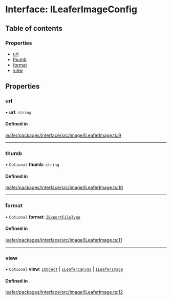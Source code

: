 # Interface: ILeaferImageConfig

## Table of contents

### Properties

- [url](ILeaferImageConfig.md#url)
- [thumb](ILeaferImageConfig.md#thumb)
- [format](ILeaferImageConfig.md#format)
- [view](ILeaferImageConfig.md#view)

## Properties

### url

• **url**: `string`

#### Defined in

[leafer/packages/interface/src/image/ILeaferImage.ts:9](https://github.com/leaferjs/leafer/blob/8d161c2/packages/interface/src/image/ILeaferImage.ts#L9)

___

### thumb

• `Optional` **thumb**: `string`

#### Defined in

[leafer/packages/interface/src/image/ILeaferImage.ts:10](https://github.com/leaferjs/leafer/blob/8d161c2/packages/interface/src/image/ILeaferImage.ts#L10)

___

### format

• `Optional` **format**: [`IExportFileType`](../modules.md#iexportfiletype)

#### Defined in

[leafer/packages/interface/src/image/ILeaferImage.ts:11](https://github.com/leaferjs/leafer/blob/8d161c2/packages/interface/src/image/ILeaferImage.ts#L11)

___

### view

• `Optional` **view**: [`IObject`](IObject.md) \| [`ILeaferCanvas`](ILeaferCanvas.md) \| [`ILeaferImage`](ILeaferImage.md)

#### Defined in

[leafer/packages/interface/src/image/ILeaferImage.ts:12](https://github.com/leaferjs/leafer/blob/8d161c2/packages/interface/src/image/ILeaferImage.ts#L12)
